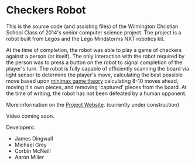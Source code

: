 Checkers Robot
============

This is the source code (and assisting files) of the Wilmington Christian School Class of 2014's senior computer science project. The project is a robot built from Legos and the Lego Mindstorms NXT robotics kit. 

At the time of completion, the robot was able to play a game of checkers against a person (or itself). The only interaction with the robot required by the person was to press a button on the robot to signal completion of the player's turn. The robot is fully capable of efficiently scanning the board via light sensor to determine the player's move, calculating the best possible move based upon [minimax game theory](http://en.wikipedia.org/wiki/Minimax) calculating 8-10 moves ahead, moving it's own pieces, and removing 'captured' pieces from the board. At the time of writing, the robot has not been defeated by a human opponent.

More information on the [Project Website](http://corbinmc96.github.io/checkers_bot/). (currently under construction)

Video coming soon.

Developers:
* James Dingwall
* Michael Grey
* Corbin McNeill
* Aaron Miller

